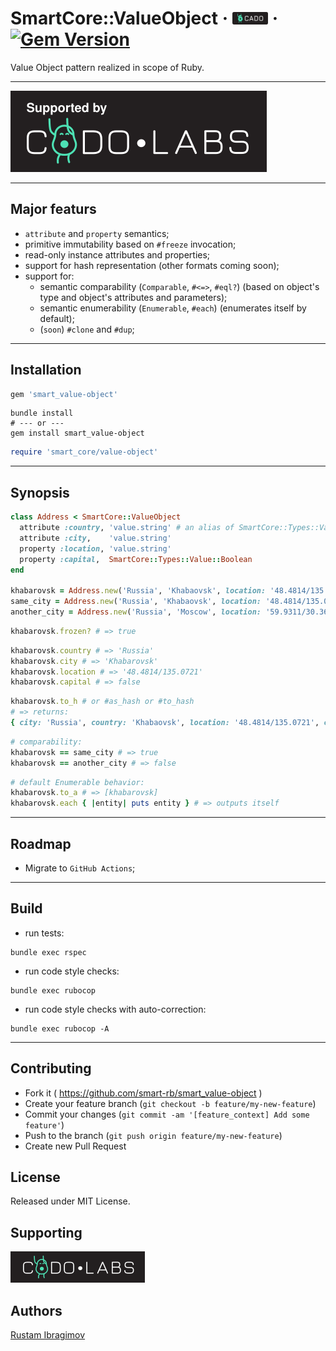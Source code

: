 # SmartCore::ValueObject &middot; <a target="_blank" href="https://github.com/Cado-Labs"><img src="https://github.com/Cado-Labs/cado-labs-logos/raw/main/cado_labs_badge.svg" alt="Supported by Cado Labs" style="max-width: 100%; height: 20px"></a> &middot; [![Gem Version](https://badge.fury.io/rb/smart_value-object.svg)](https://badge.fury.io/rb/smart_value-object)

Value Object pattern realized in scope of Ruby.

---

<p>
  <a href="https://github.com/Cado-Labs">
    <img src="https://github.com/Cado-Labs/cado-labs-logos/blob/main/cado_labs_supporting.svg" alt="Supported by Cado Labs" />
  </a>
</p>

---

## Major featurs

- `attribute` and `property` semantics;
- primitive immutability based on `#freeze` invocation;
- read-only instance attributes and properties;
- support for hash representation (other formats coming soon);
- support for:
  - semantic comparability (`Comparable`, `#<=>`, `#eql?`) (based on object's type and object's attributes and parameters);
  - semantic enumerability (`Enumerable`, `#each`) (enumerates itself by default);
  - (`soon`) `#clone` and `#dup`;

---

## Installation

```ruby
gem 'smart_value-object'
```

```shell
bundle install
# --- or ---
gem install smart_value-object
```

```ruby
require 'smart_core/value-object'
```

---

## Synopsis

```ruby
class Address < SmartCore::ValueObject
  attribute :country, 'value.string' # an alias of SmartCore::Types::Value::String (see smart_initializer gem)
  attribute :city,    'value.string'
  property :location, 'value.string'
  property :capital,  SmartCore::Types::Value::Boolean
end

khabarovsk = Address.new('Russia', 'Khabaovsk', location: '48.4814/135.0721', capital: false)
same_city = Address.new('Russia', 'Khabaovsk', location: '48.4814/135.0721', capital: false)
another_city = Address.new('Russia', 'Moscow', location: '59.9311/30.3609', capital: false)
```

```ruby
khabarovsk.frozen? # => true
```

```ruby
khabarovsk.country # => 'Russia'
khabarovsk.city # => 'Khabarovsk'
khabarovsk.location # => '48.4814/135.0721'
khabarovsk.capital # => false
```

```ruby
khabarovsk.to_h # or #as_hash or #to_hash
# => returns:
{ city: 'Russia', country: 'Khabaovsk', location: '48.4814/135.0721', capital: false }
```

```ruby
# comparability:
khabarovsk == same_city # => true
khabarovsk == another_city # => false
```

```ruby
# default Enumerable behavior:
khabarovsk.to_a # => [khabarovsk]
khabarovsk.each { |entity| puts entity } # => outputs itself
```

---

## Roadmap

- Migrate to `GitHub Actions`;

---

## Build

- run tests:

```shell
bundle exec rspec
```

- run code style checks:

```shell
bundle exec rubocop
```

- run code style checks with auto-correction:

```shell
bundle exec rubocop -A
```


---

## Contributing

- Fork it ( https://github.com/smart-rb/smart_value-object )
- Create your feature branch (`git checkout -b feature/my-new-feature`)
- Commit your changes (`git commit -am '[feature_context] Add some feature'`)
- Push to the branch (`git push origin feature/my-new-feature`)
- Create new Pull Request

## License

Released under MIT License.

## Supporting

<a href="https://github.com/Cado-Labs">
  <img src="https://github.com/Cado-Labs/cado-labs-logos/blob/main/cado_labs_logo.png" alt="Supported by Cado Labs" />
</a>

## Authors

[Rustam Ibragimov](https://github.com/0exp)
